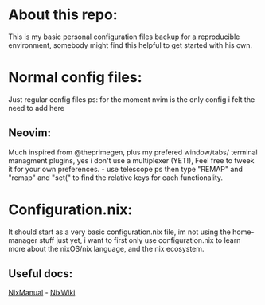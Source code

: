 # About this repo:
This is my basic personal configuration files backup for a reproducible environment, somebody might find this helpful to get started with his own.
# Normal config files:
Just regular config files
ps: for the moment nvim is the only config i felt the need to add here
## Neovim:
Much inspired from @theprimegen, plus my prefered window/tabs/ terminal managment plugins, yes i don't use a multiplexer (YET!),
Feel free to tweek it for your own preferences. - use telescope <SPACE>ps then type "REMAP" and "remap" and "set(" to find the relative keys for each functionality.
# Configuration.nix:
It should start as a very basic configuration.nix file, im not using the home-manager stuff just yet, i want to first only use configuration.nix to learn more about the nixOS/nix language, and the nix ecosystem.
## Useful docs:
[NixManual](https://nixos.org/manual/nixos/stable/) - [NixWiki](https://nixos.wiki/wiki/Main_Page)
